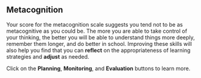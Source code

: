 ## Metacognition

Your score for the metacognition scale suggests you tend not to be as metacognitive as you could be. The more you are able to take control of your thinking, the better you will be able to understand things more deeply, remember them longer, and do better in school. Improving these skills will also help you find that you can **reflect** on the appropriateness of learning strategies and **adjust** as needed. 

Click on the **Planning**, **Monitoring**, and **Evaluation** buttons to learn more.


